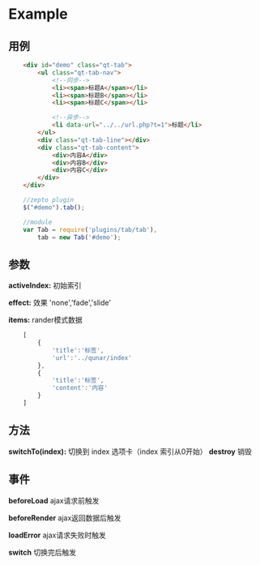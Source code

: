 
# Example

## 用例

``` html
    <div id="demo" class="qt-tab">
        <ul class="qt-tab-nav">
            <!--同步-->
            <li><span>标题A</span></li>
            <li><span>标题B</span></li>
            <li><span>标题C</span></li>

            <!--异步-->
            <li data-url="../../url.php?t=1">标题</li>
        </ul>
        <div class="qt-tab-line"></div>
        <div class="qt-tab-content">
            <div>内容A</div>
            <div>内容B</div>
            <div>内容C</div>
        </div>
    </div>
```

``` javascript
    //zepto plugin
    $("#demo").tab();

	//module
	var Tab = require('plugins/tab/tab'),
        tab = new Tab('#demo');

```

## 参数

**activeIndex:** 初始索引

**effect:** 效果 'none','fade','slide'

**items:** rander模式数据


``` javascript 
    [
        {
            'title':'标签',
            'url':'../qunar/index'
        },
        {
            'title':'标签',
            'content':'内容'
        }
    ]
```

## 方法

**switchTo(index):** 切换到 index 选项卡（index 索引从0开始）
**destroy** 销毁

## 事件

**beforeLoad** ajax请求前触发   

**beforeRender** ajax返回数据后触发

**loadError** ajax请求失败时触发

**switch** 切换完后触发